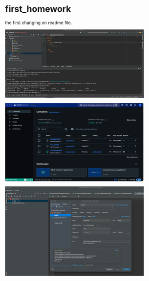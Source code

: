 # first_homework

the first changing on readme file.

![img_4.png](img_4.png)

![img_3.png](img_3.png)

![img_2.png](img_2.png)